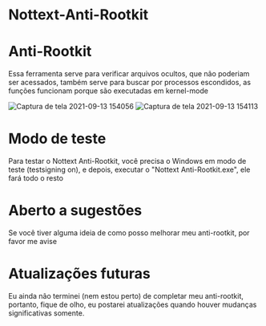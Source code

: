# Nottext-Anti-Rootkit

# Anti-Rootkit
Essa ferramenta serve para verificar arquivos ocultos, que não poderiam ser acessados, também serve para buscar por processos escondidos, as funções funcionam porque são executadas em kernel-mode<br/>

![Captura de tela 2021-09-13 154056](https://user-images.githubusercontent.com/51800283/133139231-04c109cf-54b1-428a-ba3f-9c3f66d26731.png)
![Captura de tela 2021-09-13 154113](https://user-images.githubusercontent.com/51800283/133139240-d04ef87f-bc7e-4999-9266-be0e4afcf56d.png)

# Modo de teste
Para testar o Nottext Anti-Rootkit, você precisa o Windows em modo de teste (testsigning on), e depois, executar o "Nottext Anti-Rootkit.exe", ele fará todo o resto

# Aberto a sugestões
Se você tiver alguma ideia de como posso melhorar meu anti-rootkit, por favor me avise

# Atualizações futuras
Eu ainda não terminei (nem estou perto) de completar meu anti-rootkit, portanto, fique de olho, eu postarei atualizações quando houver mudanças significativas somente.
